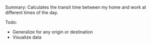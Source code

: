 Summary: Calculates the transit time between my home and work at different times of the day.

Todo:
- Generalize for any origin or destination
- Visualize data
